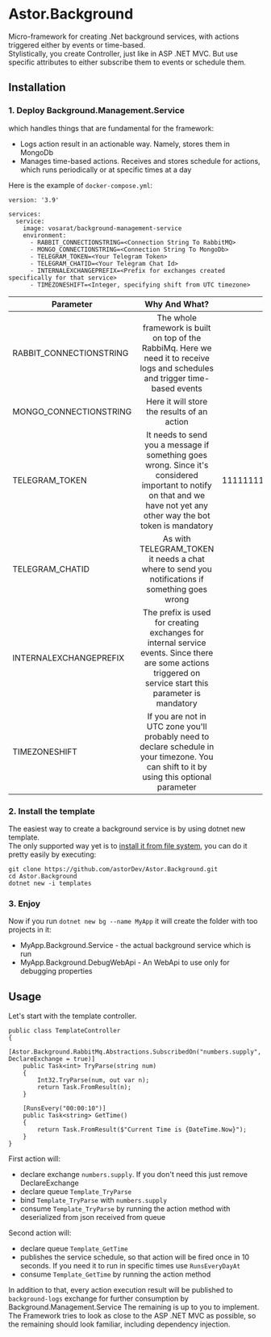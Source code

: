 # Astor.Background

Micro-framework for creating .Net background services, with actions triggered either by events or time-based.  
Stylistically, you create Controller, just like in ASP .NET MVC. But use specific attributes to either subscribe them to events or schedule them.

## Installation

### 1. Deploy Background.Management.Service  
   which handles things that are fundamental for the framework:


- Logs action result in an actionable way. Namely, stores them in MongoDb
- Manages time-based actions. Receives and stores schedule for actions, which runs periodically or at specific times at a day

Here is the example of `docker-compose.yml`:

```
version: '3.9'

services: 
  service:
    image: vosarat/background-management-service
    environment:
      - RABBIT_CONNECTIONSTRING=<Connection String To RabbitMQ>
      - MONGO_CONNECTIONSTRING=<Connection String To MongoDb>
      - TELEGRAM_TOKEN=<Your Telegram Token>
      - TELEGRAM_CHATID=<Your Telegram Chat Id>
      - INTERNALEXCHANGEPREFIX=<Prefix for exchanges created specifically for that service>
      - TIMEZONESHIFT=<Integer, specifying shift from UTC timezone>
```

| Parameter | Why And What? | Example |
| ------------ | :-----------: | :----------: |
| RABBIT_CONNECTIONSTRING | The whole framework is built on top of the RabbiMq. Here we need it to receive logs and schedules and trigger time-based events | amqp://localhost:5672 |
| MONGO_CONNECTIONSTRING | Here it will store the results of an action | mongodb://localhost:27017 |
| TELEGRAM_TOKEN | It needs to send you a message if something goes wrong. Since it's considered important to notify on that and we have not yet any other way the bot token is mandatory | 111111111:AAAAAAAAAAAAAAAAAAAAAAAAAAA |
| TELEGRAM_CHATID | As with TELEGRAM_TOKEN it needs a chat where to send you notifications if something goes wrong | -11111111111 |
| INTERNALEXCHANGEPREFIX | The prefix is used for creating exchanges for internal service events. Since there are some actions triggered on service start this parameter is mandatory | my |
| TIMEZONESHIFT | If you are not in UTC zone you'll probably need to declare schedule in your timezone. You can shift to it by using this optional parameter | -3 |

### 2. Install the template

The easiest way to create a background service is by using dotnet new template.  
The only supported way yet is to [install it from file system](https://docs.microsoft.com/en-us/dotnet/core/tools/custom-templates#to-install-a-template-from-a-file-system-directory), you can do it pretty easily by executing:

```
git clone https://github.com/astorDev/Astor.Background.git
cd Astor.Background
dotnet new -i templates
```

### 3. Enjoy

Now if you run `dotnet new bg --name MyApp` it will create the folder with too projects in it:
- MyApp.Background.Service - the actual background service which is run
- MyApp.Background.DebugWebApi - An WebApi to use only for debugging properties

## Usage

Let's start with the template controller.

```
public class TemplateController
{
    [Astor.Background.RabbitMq.Abstractions.SubscribedOn("numbers.supply", DeclareExchange = true)]
    public Task<int> TryParse(string num)
    {
        Int32.TryParse(num, out var n);
        return Task.FromResult(n);
    }
    
    [RunsEvery("00:00:10")]
    public Task<string> GetTime()
    {
        return Task.FromResult($"Current Time is {DateTime.Now}");
    }
}
```

First action will:
- declare exchange `numbers.supply`. If you don't need this just remove DeclareExchange
- declare queue `Template_TryParse`
- bind `Template_TryParse` with `numbers.supply`
- consume `Template_TryParse` by running the action method with deserialized from json received from queue

Second action will:
- declare queue `Template_GetTime`
- publishes the service schedule, so that action will be fired once in 10 seconds. If you need it to run in specific times use `RunsEveryDayAt`
- consume `Template_GetTime` by running the action method

In addition to that, every action execution result will be published to `background-logs` exchange for further consumption by Background.Management.Service
The remaining is up to you to implement. The Framework tries to look as close to the ASP .NET MVC as possible, so the remaining should look familiar, including dependency injection.
